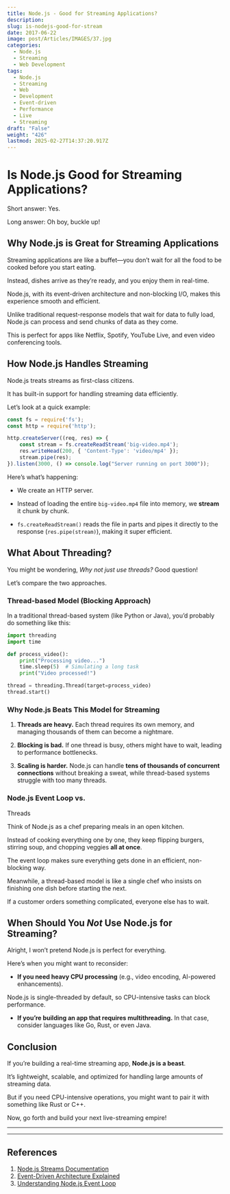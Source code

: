 ```yaml
---
title: Node.js - Good for Streaming Applications?
description: 
slug: is-nodejs-good-for-stream
date: 2017-06-22
image: post/Articles/IMAGES/37.jpg
categories:
  - Node.js
  - Streaming
  - Web Development
tags:
  - Node.js
  - Streaming
  - Web
  - Development
  - Event-driven
  - Performance
  - Live
  - Streaming
draft: "False"
weight: "426"
lastmod: 2025-02-27T14:37:20.917Z
---
```

# Is Node.js Good for Streaming Applications?

Short answer: Yes.

Long answer: Oh boy, buckle up!

## Why Node.js is Great for Streaming Applications

Streaming applications are like a buffet—you don’t wait for all the food to be cooked before you start eating.

Instead, dishes arrive as they’re ready, and you enjoy them in real-time.

Node.js, with its event-driven architecture and non-blocking I/O, makes this experience smooth and efficient.

Unlike traditional request-response models that wait for data to fully load, Node.js can process and send chunks of data as they come.

This is perfect for apps like Netflix, Spotify, YouTube Live, and even video conferencing tools.

## How Node.js Handles Streaming

Node.js treats streams as first-class citizens.

It has built-in support for handling streaming data efficiently.

Let’s look at a quick example:

```javascript
const fs = require('fs');
const http = require('http');

http.createServer((req, res) => {
    const stream = fs.createReadStream('big-video.mp4');
    res.writeHead(200, { 'Content-Type': 'video/mp4' });
    stream.pipe(res);
}).listen(3000, () => console.log("Server running on port 3000"));
```

Here’s what’s happening:

* We create an HTTP server.

* Instead of loading the entire `big-video.mp4` file into memory, we **stream** it chunk by chunk.

* `fs.createReadStream()` reads the file in parts and pipes it directly to the response (`res.pipe(stream)`), making it super efficient.

## What About Threading?

You might be wondering, *Why not just use threads?* Good question!

Let’s compare the two approaches.

### Thread-based Model (Blocking Approach)

In a traditional thread-based system (like Python or Java), you’d probably do something like this:

```python
import threading
import time

def process_video():
    print("Processing video...")
    time.sleep(5)  # Simulating a long task
    print("Video processed!")

thread = threading.Thread(target=process_video)
thread.start()
```

### Why Node.js Beats This Model for Streaming

1. **Threads are heavy.** Each thread requires its own memory, and managing thousands of them can become a nightmare.

2. **Blocking is bad.** If one thread is busy, others might have to wait, leading to performance bottlenecks.

3. **Scaling is harder.** Node.js can handle **tens of thousands of concurrent connections** without breaking a sweat, while thread-based systems struggle with too many threads.

### Node.js Event Loop vs.

Threads

Think of Node.js as a chef preparing meals in an open kitchen.

Instead of cooking everything one by one, they keep flipping burgers, stirring soup, and chopping veggies **all at once**.

The event loop makes sure everything gets done in an efficient, non-blocking way.

Meanwhile, a thread-based model is like a single chef who insists on finishing one dish before starting the next.

If a customer orders something complicated, everyone else has to wait.

## When Should You *Not* Use Node.js for Streaming?

Alright, I won’t pretend Node.js is perfect for everything.

Here’s when you might want to reconsider:

* **If you need heavy CPU processing** (e.g., video encoding, AI-powered enhancements).

Node.js is single-threaded by default, so CPU-intensive tasks can block performance.

* **If you’re building an app that requires multithreading.** In that case, consider languages like Go, Rust, or even Java.

## Conclusion

If you’re building a real-time streaming app, **Node.js is a beast**.

It’s lightweight, scalable, and optimized for handling large amounts of streaming data.

But if you need CPU-intensive operations, you might want to pair it with something like Rust or C++.

Now, go forth and build your next live-streaming empire!

***

<!-- 
## Key Ideas

| Concept | Summary |
|---------|---------|
| **Event-Driven Architecture** | Node.js uses an event loop, making it non-blocking and efficient for streaming.
|
| **Streaming Data Handling** | Streams data in chunks rather than loading it all at once.

|
| **Threading Comparison** | Threads are heavy and blocking, whereas Node.js handles concurrent connections better.

|
| **When Not to Use Node.js** | CPU-intensive tasks might require a different approach.

| -->

***

## References

1. [Node.js Streams Documentation](https://nodejs.org/api/stream.html)
2. [Event-Driven Architecture Explained](https://developer.mozilla.org/en-US/docs/Web/API/EventTarget)
3. [Understanding Node.js Event Loop](https://nodejs.org/en/docs/guides/event-loop-timers-and-nexttick/)
